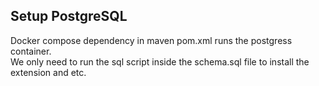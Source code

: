 ## Setup PostgreSQL
Docker compose dependency in maven pom.xml runs the postgress container.   
We only need to run the sql script inside the schema.sql file to install the extension and etc.